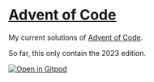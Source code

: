 #  [Advent of Code](https://adventofcode.com/)

My current solutions of [Advent of Code](https://adventofcode.com/).

So far, this only contain the 2023 edition.

[![Open in Gitpod](https://gitpod.io/button/open-in-gitpod.svg)](https://gitpod.io/#https://github.com/adomani/advents)
